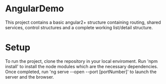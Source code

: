 # AngularDemo

This project contains a basic angular2+ structure containing routing, shared services, control structures and a complete working list/detail structure.

# Setup

To run the project, clone the repository in your local enviroment. Run 'npm install' to install the node modules which are the necessary dependencies. 
Once completed, run 'ng serve --open --port [portNumber]' to launch the server and the browser.
